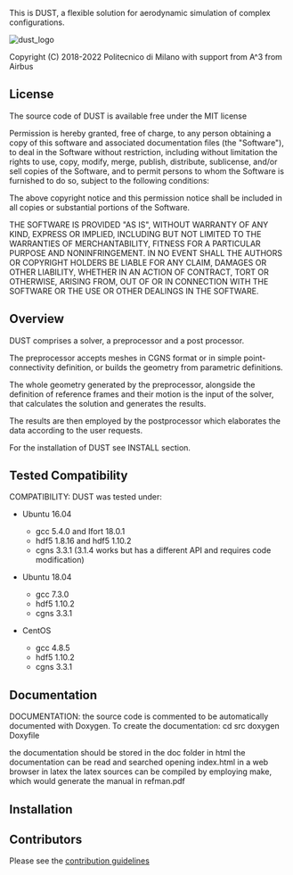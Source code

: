 This is DUST, a flexible solution for aerodynamic simulation of complex 
configurations.

![dust_logo](/uploads/3b37882713af00af40ea54104817261a/dust_logo.png)

Copyright (C) 2018-2022 Politecnico di Milano
                          with support from A^3 from Airbus

## License

The source code of DUST is available free under the MIT license

Permission is hereby granted, free of charge, to any person
obtaining a copy of this software and associated documentation
files (the "Software"), to deal in the Software without
restriction, including without limitation the rights to use,
copy, modify, merge, publish, distribute, sublicense, and/or sell
copies of the Software, and to permit persons to whom the
Software is furnished to do so, subject to the following
conditions:

The above copyright notice and this permission notice shall be
included in all copies or substantial portions of the Software.

THE SOFTWARE IS PROVIDED "AS IS", WITHOUT WARRANTY OF ANY KIND,
EXPRESS OR IMPLIED, INCLUDING BUT NOT LIMITED TO THE WARRANTIES
OF MERCHANTABILITY, FITNESS FOR A PARTICULAR PURPOSE AND
NONINFRINGEMENT. IN NO EVENT SHALL THE AUTHORS OR COPYRIGHT
HOLDERS BE LIABLE FOR ANY CLAIM, DAMAGES OR OTHER LIABILITY,
WHETHER IN AN ACTION OF CONTRACT, TORT OR OTHERWISE, ARISING
FROM, OUT OF OR IN CONNECTION WITH THE SOFTWARE OR THE USE OR
OTHER DEALINGS IN THE SOFTWARE.

## Overview

DUST comprises a solver, a preprocessor and a post processor.

The preprocessor accepts meshes in CGNS format or in simple point-connectivity
definition, or builds the geometry from parametric definitions.

The whole geometry generated by the preprocessor, alongside the definition
of reference frames and their motion is the input of the solver, that 
calculates the solution and generates the results.

The results are then employed by the postprocessor which elaborates the data
according to the user requests.

For the installation of DUST see INSTALL section.

## Tested Compatibility

COMPATIBILITY:
DUST was tested under:
  * Ubuntu 16.04
    * gcc 5.4.0 and Ifort 18.0.1
    * hdf5 1.8.16 and hdf5 1.10.2
    * cgns 3.3.1 (3.1.4 works but has a different API and requires code modification)

  * Ubuntu 18.04
    * gcc 7.3.0
    * hdf5 1.10.2
    * cgns 3.3.1

  * CentOS
    * gcc 4.8.5
    * hdf5 1.10.2
    * cgns 3.3.1

## Documentation

DOCUMENTATION:
 the source code is commented to be automatically documented with Doxygen.
 To create the documentation:
 cd src
 doxygen Doxyfile

 the documentation should be stored in the doc folder
 in html the documentation can be read and searched opening index.html in a web
 browser
 in latex the latex sources can be compiled by employing make, which would 
 generate the manual in refman.pdf

 ## Installation

 ## Contributors

Please see the [contribution guidelines](CONTRIBUTE.md)
